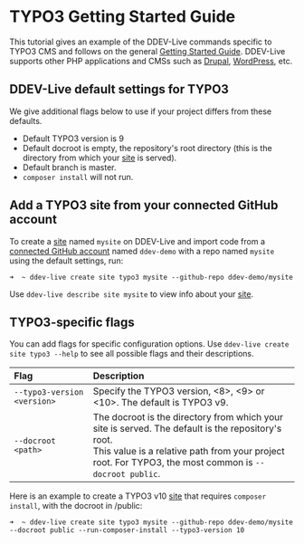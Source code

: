 # TYPO3 Getting Started Guide
This tutorial gives an example of the DDEV-Live commands specific to TYPO3 CMS and follows on the general [Getting Started Guide](https://docs.ddev.com/getting-started/). DDEV-Live supports other PHP applications and CMSs such as [Drupal](https://docs.ddev.com/drupal-guide/), [WordPress](https://docs.ddev.com/typo3-guide/), etc.

## DDEV-Live default settings for TYPO3
We give additional flags below to use if your project differs from these defaults.

- Default TYPO3 version is 9
- Default docroot is empty, the repository's root directory (this is the directory from which your [site](sites.md) is served).
- Default branch is master.
- `composer install` will not run.

## Add a TYPO3 site from your connected GitHub account
To create a [site](https://docs.ddev.com/sites/) named `mysite` on DDEV-Live and import code from a [connected GitHub account](https://docs.ddev.com/github/) named `ddev-demo` with a repo named `mysite` using the default settings, run: 

```
➜  ~ ddev-live create site typo3 mysite --github-repo ddev-demo/mysite
```

Use `ddev-live describe site mysite` to view info about your [site](https://docs.ddev.com/sites/).

## TYPO3-specific flags
You can add flags for specific configuration options. Use `ddev-live create site typo3 --help` to see all possible flags and their descriptions. 

| Flag | Description |
| :---- | :----------- |
| `--typo3-version <version>` |Specify the TYPO3 version, <8>, <9> or <10>. The default is TYPO3 v9. |
| `--docroot <path>` |The docroot is the directory from which your site is served. The default is the repository's root. <br> This value is a relative path from your project root. For TYPO3, the most common is `--docroot public`. |

Here is an example to create a TYPO3 v10 [site](https://docs.ddev.com/sites/) that requires `composer install`, with the docroot in /public:
```
➜  ~ ddev-live create site typo3 mysite --github-repo ddev-demo/mysite --docroot public --run-composer-install --typo3-version 10
```
